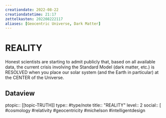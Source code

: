 ```yaml
---
creationdate: 2022-08-22
creationdatetime: 21:17
zettelkasten: 202208222117
aliases: [Geocentric Universe, Dark Matter]
---
```

# REALITY
Honest scientists are starting to admit publicly that, based on all available data, the current crisis involving the Standard Model (dark matter, etc.) is RESOLVED when you place our solar system (and the Earth in particular) at the CENTER of the Universe.

## Dataview
ptopic:: [[topic-TRUTH]]
type:: #type/note
title:: "REALITY"
level:: 2
social:: [ #cosmology #relativity #geocentricity #michelson #intelligentdesign